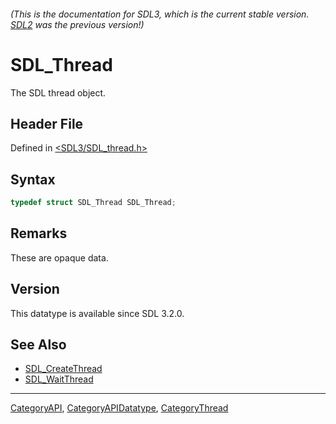 ###### (This is the documentation for SDL3, which is the current stable version. [SDL2](https://wiki.libsdl.org/SDL2/) was the previous version!)
# SDL_Thread

The SDL thread object.

## Header File

Defined in [<SDL3/SDL_thread.h>](https://github.com/libsdl-org/SDL/blob/main/include/SDL3/SDL_thread.h)

## Syntax

```c
typedef struct SDL_Thread SDL_Thread;
```

## Remarks

These are opaque data.

## Version

This datatype is available since SDL 3.2.0.

## See Also

- [SDL_CreateThread](SDL_CreateThread)
- [SDL_WaitThread](SDL_WaitThread)

----
[CategoryAPI](CategoryAPI), [CategoryAPIDatatype](CategoryAPIDatatype), [CategoryThread](CategoryThread)

